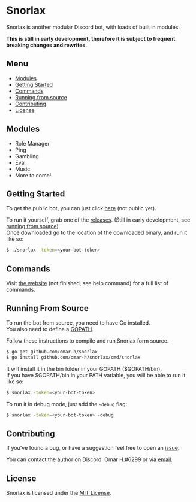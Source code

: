 # Snorlax
Snorlax is another modular Discord bot, with loads of built in modules.

**This is still in early development, therefore it is subject to frequent breaking changes and rewrites.**

## Menu
* [Modules](#modules)
* [Getting Started](#getting-started)
* [Commands](#commands)
* [Running from source](#running-from-source)
* [Contributing](#contributing)
* [License](#license)

## Modules
* Role Manager
* Ping
* Gambling
* Eval
* Music
* More to come!

## Getting Started
To get the public bot, you can just click [here]() (not public yet).

To run it yourself, grab one of the [releases](https://github.com/omar-h/snorlax/releases). (Still in early development, see [running from source](#running-from-source)).<br>
Once downloaded go to the location of the downloaded binary, and run it like so:
```Bash
$ ./snorlax -token=<your-bot-token>
```

## Commands
Visit [the website](https://www.snorlaxbot.com/commands) (not finished, see help command) for a full list of commands.

## Running From Source
To run the bot from source, you need to have Go installed.<br>
You also need to define a [GOPATH](https://golang.org/doc/code.html#GOPATH).

Follow these instructions to compile and run Snorlax form source.
```Bash
$ go get github.com/omar-h/snorlax
$ go install github.com/omar-h/snorlax/cmd/snorlax
```
It will install it in the bin folder in your GOPATH ($GOPATH/bin).<br>
If you have $GOPATH/bin in your PATH variable, you will be able to run it like so:
```Bash
$ snorlax -token=<your-bot-token>
```
To run it in debug mode, just add the `-debug` flag:
```Bash
$ snorlax -token=<your-bot-token> -debug
```

## Contributing
If you've found a bug, or have a suggestion feel free to open an [issue](https://github.com/omar-h/snorlax/issues).

You can contact the author on Discord: Omar H.#6299 or via [email](mailto:contact@omarh.net).

## License
Snorlax is licensed under the [MIT License](https://github.com/omar-h/snorlax/blob/master/LICENSE).
